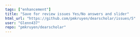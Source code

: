 ```yaml
---
tags: ["enhancement"]
title: "Save for review issues Yes/No answers and slider"
html_url: "https://github.com/pmkruyen/dearscholar/issues/5"
user: "Glenn437"
repo: "pmkruyen/dearscholar"
---
```


